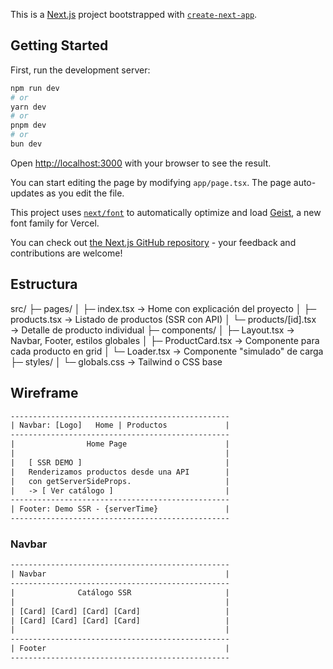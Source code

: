 This is a [Next.js](https://nextjs.org) project bootstrapped with [`create-next-app`](https://nextjs.org/docs/app/api-reference/cli/create-next-app).

## Getting Started

First, run the development server:

```bash
npm run dev
# or
yarn dev
# or
pnpm dev
# or
bun dev
```

Open [http://localhost:3000](http://localhost:3000) with your browser to see the result.

You can start editing the page by modifying `app/page.tsx`. The page auto-updates as you edit the file.

This project uses [`next/font`](https://nextjs.org/docs/app/building-your-application/optimizing/fonts) to automatically optimize and load [Geist](https://vercel.com/font), a new font family for Vercel.

You can check out [the Next.js GitHub repository](https://github.com/vercel/next.js) - your feedback and contributions are welcome!

## Estructura

src/
├─ pages/
│ ├─ index.tsx → Home con explicación del proyecto
│ ├─ products.tsx → Listado de productos (SSR con API)
│ └─ products/[id].tsx → Detalle de producto individual
├─ components/
│ ├─ Layout.tsx → Navbar, Footer, estilos globales
│ ├─ ProductCard.tsx → Componente para cada producto en grid
│ └─ Loader.tsx → Componente "simulado" de carga
├─ styles/
│ └─ globals.css → Tailwind o CSS base

## Wireframe

```txt
-------------------------------------------------
| Navbar: [Logo]   Home | Productos             |
-------------------------------------------------
|                Home Page                      |
|                                               |
|   [ SSR DEMO ]                                |
|   Renderizamos productos desde una API        |
|   con getServerSideProps.                     |
|   -> [ Ver catálogo ]                         |
-------------------------------------------------
| Footer: Demo SSR - {serverTime}               |
-------------------------------------------------
```

### Navbar

```txt
-------------------------------------------------
| Navbar                                        |
-------------------------------------------------
|              Catálogo SSR                     |
|                                               |
| [Card] [Card] [Card] [Card]                   |
| [Card] [Card] [Card] [Card]                   |
|                                               |
-------------------------------------------------
| Footer                                        |
-------------------------------------------------
```
